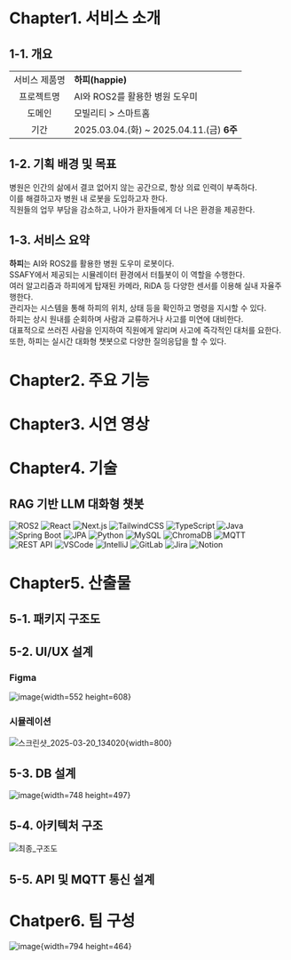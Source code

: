 # Chapter1. 서비스 소개

## 1-1. 개요

|||
|:---:|:---|
|서비스 제품명|**하피(happie)**|
|프로젝트명|AI와 ROS2를 활용한 병원 도우미|
|도메인|모빌리티 > 스마트홈|
|기간|2025.03.04.(화) ~ 2025.04.11.(금) **6주**|

## 1-2. 기획 배경 및 목표

병원은 인간의 삶에서 결코 없어지 않는 공간으로, 항상 의료 인력이 부족하다.<br/>이를 해결하고자 병원 내 로봇을 도입하고자 한다.<br/>직원들의 업무 부담을 감소하고, 나아가 환자들에게 더 나은 환경을 제공한다.

## 1-3. 서비스 요약

**하피**는 AI와 ROS2를 활용한 병원 도우미 로봇이다.<br/>SSAFY에서 제공되는 시뮬레이터 환경에서 터틀봇이 이 역할을 수행한다.<br/>여러 알고리즘과 하피에게 탑재된 카메라, RiDA 등 다양한 센서를 이용해 실내 자율주행한다.<br/>관리자는 시스템을 통해 하피의 위치, 상태 등을 확인하고 명령을 지시할 수 있다.<br/>하피는 상시 원내를 순회하며 사람과 교류하거나 사고를 미연에 대비한다.<br/>대표적으로 쓰러진 사람을 인지하여 직원에게 알리며 사고에 즉각적인 대처를 요한다.<br/>또한, 하피는 실시간 대화형 챗봇으로 다양한 질의응답을 할 수 있다.

# Chapter2. 주요 기능

# Chapter3. 시연 영상

# Chapter4. 기술

## RAG 기반 LLM 대화형 챗봇

![ROS2](https://img.shields.io/badge/ROS2-Robot%20OS-blueviolet)
![React](https://img.shields.io/badge/React-18.x-61DAFB?logo=react&logoColor=white)
![Next.js](https://img.shields.io/badge/Next.js-13.x-000000?logo=next.js&logoColor=white)
![TailwindCSS](https://img.shields.io/badge/TailwindCSS-3.x-38B2AC?logo=tailwindcss&logoColor=white)
![TypeScript](https://img.shields.io/badge/TypeScript-4.x-3178C6?logo=typescript&logoColor=white)
![Java](https://img.shields.io/badge/Java-17-orange?logo=java&logoColor=white)
![Spring Boot](https://img.shields.io/badge/SpringBoot-3.x-6DB33F?logo=springboot&logoColor=white)
![JPA](https://img.shields.io/badge/JPA-Hibernate-59666C?logo=hibernate&logoColor=white)
![Python](https://img.shields.io/badge/Python-3.x-3776AB?logo=python&logoColor=white)
![MySQL](https://img.shields.io/badge/MySQL-8.x-4479A1?logo=mysql&logoColor=white)
![ChromaDB](https://img.shields.io/badge/ChromaDB-Vector%20Store-purple)
![MQTT](https://img.shields.io/badge/MQTT-Mosquitto-FF8200?logo=eclipsemosquitto&logoColor=white)
![REST API](https://img.shields.io/badge/REST--API-REST-blue?logo=apachespark&logoColor=white)
![VSCode](https://img.shields.io/badge/VSCode-Editor-007ACC?logo=visualstudiocode&logoColor=white)
![IntelliJ](https://img.shields.io/badge/IntelliJ_IDEA-IDE-000000?logo=intellijidea&logoColor=white)
![GitLab](https://img.shields.io/badge/GitLab-CI/CD-FC6D26?logo=gitlab&logoColor=white)
![Jira](https://img.shields.io/badge/Jira-Tracking-0052CC?logo=jira&logoColor=white)
![Notion](https://img.shields.io/badge/Notion-Workspace-000000?logo=notion&logoColor=white)

# Chapter5. 산출물

## 5-1. 패키지 구조도

## 5-2. UI/UX 설계

### Figma

![image](/uploads/74d67ec564976be9e4c8c73a090d638c/image.png){width=552 height=608}

### 시뮬레이션

![스크린샷_2025-03-20_134020](/uploads/02727e6896fd7ee71d305d16ff33b97b/스크린샷_2025-03-20_134020.png){width=800}

## 5-3. DB 설계

![image](/uploads/3d95604a84002090cd9beea420710f26/image.png){width=748 height=497}

## 5-4. 아키텍처 구조

![최종_구조도](/uploads/691d1df4fb784a89f963ad0ee9f8c180/최종_구조도.png)

## 5-5. API 및 MQTT 통신 설계

# Chatper6. 팀 구성

![image](/uploads/3387e093c5adbfd0d0eee3c5cd772269/image.png){width=794 height=464}
